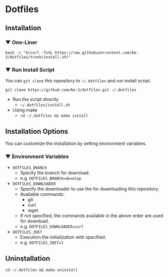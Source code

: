 # Dotfiles

## Installation

### ▼ One-Liner

``` shell
bash -c "$(curl -fsSL https://raw.githubusercontent.com/6e-3/dotfiles/trunk/install.sh)"
```

### ▼ Run Install Script

You can `git clone` this repository to `~/.dotfiles` and run install script.

``` shell
git clone https://github.com/6e-3/dotfiles.git ~/.dotfiles
```

- Run the script directly
  - `~/.dotfiles/install.sh`
- Using make
  - `cd ~/.dotfiles && make install`

## Installation Options

You can customize the installation by setting environment variables.

### ▼ Environment Variables

- `DOTFILES_BRANCH`
  - Specity the branch for download.
  - e.g. `DOTFILES_BRANCH=develop`
- `DOTFILES_DOWNLOADER`
  - Specify the downloader to use the for downloading this repository.
  - Available commands:
    - git
    - curl
    - wget
  - If not specified, the commands available in the above order are used for download.
  - e.g. `DOTFILES_DOWNLOADER=curl`
- `DOTFILES_INIT`
  - Execution the initialization with specified.
  - e.g. `DOTFILES_INIT=1`

## Uninstallation

``` shell
cd ~/.dotfiles && make uninstall
```
